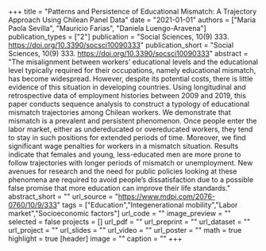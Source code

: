 +++
title = "Patterns and Persistence of Educational Mismatch: A Trajectory Approach Using Chilean Panel Data"
date = "2021-01-01"
authors = ["Maria Paola Sevilla", "Mauricio Farias", "Daniela Luengo-Aravena"]
publication_types = ["2"]
publication = "Social Sciences, 10(9) 333. https://doi.org/10.3390/socsci10090333"
publication_short = "Social Sciences, 10(9) 333. https://doi.org/10.3390/socsci10090333"
abstract = "The misalignment between workers’ educational levels and the educational level typically required for their occupations, namely educational mismatch, has become widespread. However, despite its potential costs, there is little evidence of this situation in developing countries. Using longitudinal and retrospective data of employment histories between 2009 and 2019, this paper conducts sequence analysis to construct a typology of educational mismatch trajectories among Chilean workers. We demonstrate that mismatch is a prevalent and persistent phenomenon. Once people enter the labor market, either as undereducated or overeducated workers, they tend to stay in such positions for extended periods of time. Moreover, we find significant wage penalties for workers in a mismatch situation. Results indicate that females and young, less-educated men are more prone to follow trajectories with longer periods of mismatch or unemployment. New avenues for research and the need for public policies looking at these phenomena are required to avoid people’s dissatisfaction due to a possible false promise that more education can improve their life standards."
abstract_short = ""
url_source = "https://www.mdpi.com/2076-0760/10/9/333"
tags = ["Education","Integenerational mobility","Labor market","Socioeconomic factors"]
url_code = ""
image_preview = ""
selected = false
projects = []
url_pdf = ""
url_preprint = ""
url_dataset = ""
url_project = ""
url_slides = ""
url_video = ""
url_poster = ""
math = true
highlight = true
[header]
image = ""
caption = ""
+++
